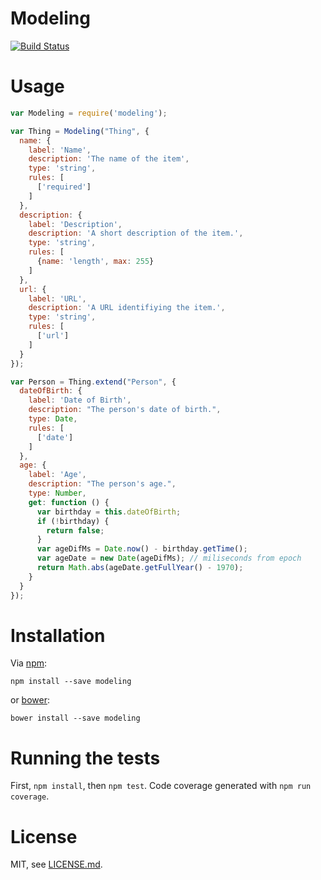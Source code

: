 # Modeling

[![Build Status](https://travis-ci.org/codemix/modeling.svg?branch=master)](https://travis-ci.org/codemix/modeling)


# Usage

```js
var Modeling = require('modeling');

var Thing = Modeling("Thing", {
  name: {
    label: 'Name',
    description: 'The name of the item',
    type: 'string',
    rules: [
      ['required']
    ]
  },
  description: {
    label: 'Description',
    description: 'A short description of the item.',
    type: 'string',
    rules: [
      {name: 'length', max: 255}
    ]
  },
  url: {
    label: 'URL',
    description: 'A URL identifiying the item.',
    type: 'string',
    rules: [
      ['url']
    ]
  }
});

var Person = Thing.extend("Person", {
  dateOfBirth: {
    label: 'Date of Birth',
    description: "The person's date of birth.",
    type: Date,
    rules: [
      ['date']
    ]
  },
  age: {
    label: 'Age',
    description: "The person's age.",
    type: Number,
    get: function () {
      var birthday = this.dateOfBirth;
      if (!birthday) {
        return false;
      }
      var ageDifMs = Date.now() - birthday.getTime();
      var ageDate = new Date(ageDifMs); // miliseconds from epoch
      return Math.abs(ageDate.getFullYear() - 1970);
    }
  }
});

```

# Installation

Via [npm](https://npmjs.org/package/modeling):

    npm install --save modeling


or [bower](http://bower.io/search/?q=modeling):


    bower install --save modeling



# Running the tests

First, `npm install`, then `npm test`. Code coverage generated with `npm run coverage`.


# License

MIT, see [LICENSE.md](LICENSE.md).

